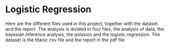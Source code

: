 # Logistic Regression
Here are the different files used in this project, together with the dataset and the report.
The analysis is divided in four files, the analysis of data, the bayesian inference analysis, the poission and the logistic regression.
The dataset is the titanic csv file and the report in the pdf file
